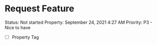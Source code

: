 # Request Feature

Status: Not started
Property: September 24, 2021 4:27 AM
Priority: P3 - Nice to have

- [ ]  Property Tag